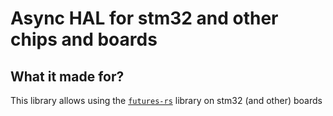 # Async HAL for stm32 and other chips and boards

## What it made for?
This library allows using the [`futures-rs`](https://github.com/rust-lang-nursery/futures-rs) library on stm32 (and other) boards
